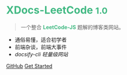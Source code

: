 <h1 style="color: #42b983; font-weight: bold">XDocs-LeetCode <small>1.0</small></h1>

> 一个整合 <span style="color: #42b983">**LeetCode-JS**</span> 题解的博客类网站。

- 通俗易懂，适合初学者
- 前端杂谈，前端大事件
- *docsify-cli 轻量级网站*

[GitHub](https://github.com/docsifyjs/docsify/)
[Get Started](/leetcode/index.md)

